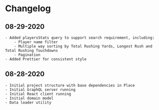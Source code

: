 # Changelog

## 08-29-2020
    - Added playersStats query to support search requirement, including:
        - Player name filter
        - Multiple way sorting by Total Rushing Yards, Longest Rush and Total Rushing Touchdowns
        - Pagination
    - Added Prettier for consistent style

## 08-28-2020
    - Initial project structure with base dependencies in Place
    - Initial GraphQL server running
    - Initial React client running
    - Initial domain model
    - Data loader utility